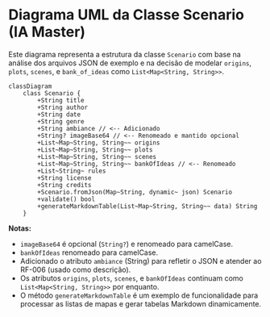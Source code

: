 # Diagrama UML da Classe Scenario (IA Master)

Este diagrama representa a estrutura da classe `Scenario` com base na análise dos arquivos JSON de exemplo e na decisão de modelar `origins`, `plots`, `scenes`, e `bank_of_ideas` como `List<Map<String, String>>`.

```mermaid
classDiagram
    class Scenario {
        +String title
        +String author
        +String date
        +String genre
        +String ambiance // <-- Adicionado
        +String? imageBase64 // <-- Renomeado e mantido opcional
        +List~Map~String, String~~ origins
        +List~Map~String, String~~ plots
        +List~Map~String, String~~ scenes
        +List~Map~String, String~~ bankOfIdeas // <-- Renomeado
        +List~String~ rules
        +String license
        +String credits
        +Scenario.fromJson(Map~String, dynamic~ json) Scenario
        +validate() bool
        +generateMarkdownTable(List~Map~String, String~~ data) String
    }
```

**Notas:**

*   `imageBase64` é opcional (`String?`) e renomeado para camelCase.
*   `bankOfIdeas` renomeado para camelCase.
*   Adicionado o atributo `ambiance` (String) para refletir o JSON e atender ao RF-006 (usado como descrição).
*   Os atributos `origins`, `plots`, `scenes`, e `bankOfIdeas` continuam como `List<Map<String, String>>` por enquanto.
*   O método `generateMarkdownTable` é um exemplo de funcionalidade para processar as listas de mapas e gerar tabelas Markdown dinamicamente.